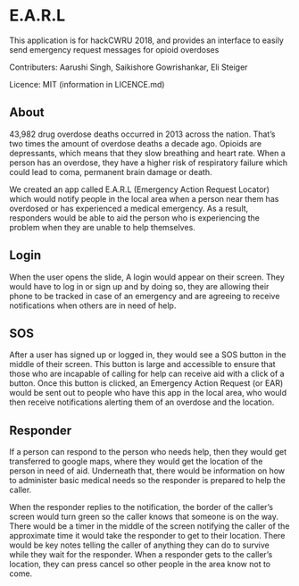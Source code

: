 # E.A.R.L
This application is for hackCWRU 2018, and provides an interface to easily send emergency request messages for opioid overdoses

Contributers: Aarushi Singh, Saikishore Gowrishankar, Eli Steiger

Licence: MIT (information in LICENCE.md)
## About
43,982 drug overdose deaths occurred in 2013 across the nation. That’s two times the amount of overdose deaths a decade ago. Opioids are depressants, which means that they slow breathing and heart rate. When a person has an overdose, they have a higher risk of respiratory failure which could lead to coma, permanent brain damage or death. 

We created an app called E.A.R.L (Emergency Action Request Locator) which would notify people in the local area when a person near them has overdosed or has experienced a medical emergency. As a result, responders would be able to aid the person who is experiencing the problem when they are unable to help themselves.

## Login
When the user opens the slide, A login would appear on their screen. They would have to log in or sign up and by doing so, they are allowing their phone to be tracked in case of an emergency and are agreeing to receive notifications when others are in need of help.

## SOS
After a user has signed up or logged in, they would see a SOS button in the middle of their screen. This button is large and accessible to ensure that those who are incapable of calling for help can receive aid with a click of a button. Once this button is clicked, an Emergency Action Request (or EAR) would be sent out to people who have this app in the local area, who would then receive notifications alerting them of an overdose and the location. 

## Responder
If a person can respond to the person who needs help, then they would get transferred to google maps, where they would get the location of the person in need of aid. Underneath that, there would be information on how to administer basic medical needs so the responder is prepared to help the caller.

When the responder replies to the notification, the border of the caller’s screen would turn green so the caller knows that someone is on the way. There would be a timer in the middle of the screen notifying the caller of the approximate time it would take the responder to get to their location. There would be key notes telling the caller of anything they can do to survive while they wait for the responder. When a responder gets to the caller’s location, they can press cancel so other people in the area know not to come.


